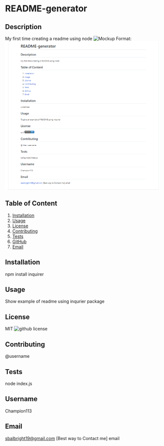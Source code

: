 # README-generator
  ## Description 
   My first time creating a readme using node
   ![Mockup](/images/logo.png)
   Format: ![README](photo.png)
   ## Table of Content
  1. [Installation](#installation)
  2. [Usage](#usage)
  3. [License](#license)
  4. [Contributing](#contributing)
  5. [Tests](#tests)
  6. [GitHub](#username)
  7. [Email](#email)
  ## Installation 
   npm install inquirer
  ## Usage 
   Show example of readme using inqurier package
  ## License 
   MIT
  ![github license](https://img.shields.io/badge/license-MIT-blue.svg)
  ## Contributing 
  @username
  ## Tests
   node index.js
  ## Username 
  Champion113 
  ## Email 
  sbalbright19@gmail.com [Best way to Contact me] email
